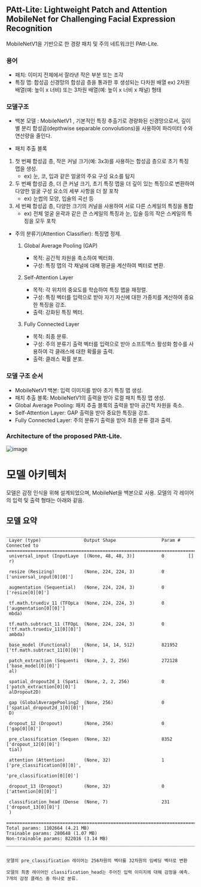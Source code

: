 ## PAtt-Lite: Lightweight Patch and Attention MobileNet for Challenging Facial Expression Recognition


 MobileNetV1을 기반으로 한 경량 패치 및 주의 네트워크인 PAtt-Lite.


### 용어
- 패치: 이미지 전체에서 잘라낸 작은 부분 또는 조각
- 특징 맵: 합성곱 신경망의 합성곱 층을 통과한 후 생성되는 다차원 배열 ex) 2차원 배열(예: 높이 x 너비) 또는 3차원 배열(예: 높이 x 너비 x 채널) 형태


 ### 모델구조

 - 백본 모델 : MobileNetV1 , 기본적인 특징 추출기로 경량화된 신경망으로서, 깊이별 분리 합성곱(depthwise separable convolutions)을 사용하여 파라미터 수와 연산량을 줄인다.

-  패치 추출 블록
  1. 첫 번째 합성곱 층, 작은 커널 크기(예: 3x3)를 사용하는 합성곱 층으로 초기 특징 맵을 생성.
     - ex) 눈, 코, 입과 같은 얼굴의 주요 구성 요소를 탐지
  2. 두 번째 합성곱 층, 더 큰 커널 크기, 초기 특징 맵을 더 깊이 있는 특징으로 변환하여 다양한 얼굴 구성 요소의 세부 사항을 더 잘 포착
     - ex) 눈썹의 모양, 입술의 곡선 등
  3. 세 번째 합성곱 층, 다양한 크기의 커널을 사용하여 서로 다른 스케일의 특징을 통합
     - ex) 전체 얼굴 윤곽과 같은 큰 스케일의 특징과 눈, 입술 등의 작은 스케일의 특징을 모두 포착

- 주의 분류기(Attention Classifier): 특징맵 정제.
  1. Global Average Pooling (GAP)
     - 목적: 공간적 차원을 축소하여 벡터화.
     - 구성: 특징 맵의 각 채널에 대해 평균을 계산하여 벡터로 변환.
    
  2. Self-Attention Layer
     - 목적: 각 위치의 중요도를 학습하여 특징 맵을 재정렬.
     - 구성: 특징 벡터를 입력으로 받아 자기 자신에 대한 가중치를 계산하여 중요한 특징을 강조.
     - 출력: 강화된 특징 벡터.
    
  3. Fully Connected Layer
     - 목적: 최종 분류.
     - 구성: 주의 분류기 출력 벡터를 입력으로 받아 소프트맥스 활성화 함수를 사용하여 각 클래스에 대한 확률을 출력.
     - 출력: 클래스 확률 분포.

 ### 모델 구조 순서

 - MobileNetV1 백본: 입력 이미지를 받아 초기 특징 맵 생성.
- 패치 추출 블록: MobileNetV1의 출력을 받아 로컬 패치 특징 맵 생성.
- Global Average Pooling: 패치 추출 블록의 출력을 받아 공간적 차원을 축소.
- Self-Attention Layer: GAP 출력을 받아 중요한 특징을 강조.
- Fully Connected Layer: 주의 분류기 출력을 받아 최종 분류 결과 출력.








### Architecture of the proposed PAtt-Lite.

![image](https://github.com/YeoungJun0508/PAtt-Lite/assets/145903037/9ae3e045-dcf6-48f7-809b-ae44be30bd6a)






# 모델 아키텍처

모델은 감정 인식을 위해 설계되었으며, MobileNet을 백본으로 사용. 모델의 각 레이어의 입력 및 출력 형태는 아래와 같음.

## 모델 요약

```plaintext
__________________________________________________________________________________________________
 Layer (type)                Output Shape                 Param #   Connected to                  
==================================================================================================
 universal_input (InputLaye  [(None, 48, 48, 3)]          0         []                            
 r)                                                                                               
                                                                                                  
 resize (Resizing)           (None, 224, 224, 3)          0         ['universal_input[0][0]']     
                                                                                                  
 augmentation (Sequential)   (None, 224, 224, 3)          0         ['resize[0][0]']              
                                                                                                  
 tf.math.truediv_11 (TFOpLa  (None, 224, 224, 3)          0         ['augmentation[0][0]']        
 mbda)                                                                                            
                                                                                                  
 tf.math.subtract_11 (TFOpL  (None, 224, 224, 3)          0         ['tf.math.truediv_11[0][0]']  
 ambda)                                                                                           
                                                                                                  
 base_model (Functional)     (None, 14, 14, 512)          821952    ['tf.math.subtract_11[0][0]'] 
                                                                                                  
 patch_extraction (Sequenti  (None, 2, 2, 256)            272128    ['base_model[0][0]']          
 al)                                                                                              
                                                                                                  
 spatial_dropout2d_1 (Spati  (None, 2, 2, 256)            0         ['patch_extraction[0][0]']    
 alDropout2D)                                                                                     
                                                                                                  
 gap (GlobalAveragePooling2  (None, 256)                  0         ['spatial_dropout2d_1[0][0]'] 
 D)                                                                                               
                                                                                                  
 dropout_12 (Dropout)        (None, 256)                  0         ['gap[0][0]']                 
                                                                                                  
 pre_classification (Sequen  (None, 32)                   8352      ['dropout_12[0][0]']          
 tial)                                                                                            
                                                                                                  
 attention (Attention)       (None, 32)                   1         ['pre_classification[0][0]',  
                                                                     'pre_classification[0][0]']  
                                                                                                  
 dropout_13 (Dropout)        (None, 32)                   0         ['attention[0][0]']           
                                                                                                  
 classification_head (Dense  (None, 7)                    231       ['dropout_13[0][0]']          
 )                                                                                                
                                                                                                  
==================================================================================================
Total params: 1102664 (4.21 MB)
Trainable params: 280648 (1.07 MB)
Non-trainable params: 822016 (3.14 MB)
__________________________________________________________________________________________________


모델의 pre_classification 레이어는 256차원의 벡터를 32차원의 임베딩 벡터로 변환

모델의 최종 레이어인 classification_head는 주어진 입력 이미지에 대해 감정을 예측. 7개의 감정 클래스 중 하나로 분류.




